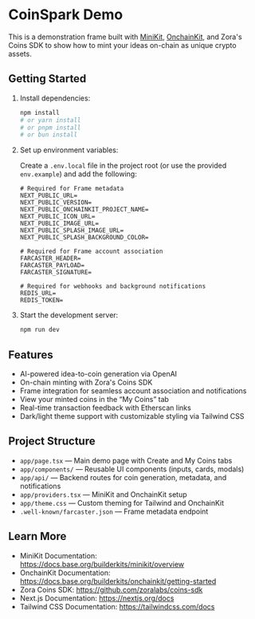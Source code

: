 # CoinSpark Demo

This is a demonstration frame built with [MiniKit](https://docs.base.org/builderkits/minikit/overview), [OnchainKit](https://docs.base.org/builderkits/onchainkit/getting-started), and Zora's Coins SDK to show how to mint your ideas on-chain as unique crypto assets.

## Getting Started

1. Install dependencies:

   ```bash
   npm install
   # or yarn install
   # or pnpm install
   # or bun install
   ```

2. Set up environment variables:

   Create a `.env.local` file in the project root (or use the provided `env.example`) and add the following:

   ```env
   # Required for Frame metadata
   NEXT_PUBLIC_URL=
   NEXT_PUBLIC_VERSION=
   NEXT_PUBLIC_ONCHAINKIT_PROJECT_NAME=
   NEXT_PUBLIC_ICON_URL=
   NEXT_PUBLIC_IMAGE_URL=
   NEXT_PUBLIC_SPLASH_IMAGE_URL=
   NEXT_PUBLIC_SPLASH_BACKGROUND_COLOR=

   # Required for Frame account association
   FARCASTER_HEADER=
   FARCASTER_PAYLOAD=
   FARCASTER_SIGNATURE=

   # Required for webhooks and background notifications
   REDIS_URL=
   REDIS_TOKEN=
   ```

3. Start the development server:

   ```bash
   npm run dev
   ```

## Features

- AI-powered idea-to-coin generation via OpenAI
- On-chain minting with Zora's Coins SDK
- Frame integration for seamless account association and notifications
- View your minted coins in the “My Coins” tab
- Real-time transaction feedback with Etherscan links
- Dark/light theme support with customizable styling via Tailwind CSS

## Project Structure

- `app/page.tsx` — Main demo page with Create and My Coins tabs
- `app/components/` — Reusable UI components (inputs, cards, modals)
- `app/api/` — Backend routes for coin generation, metadata, and notifications
- `app/providers.tsx` — MiniKit and OnchainKit setup
- `app/theme.css` — Custom theming for Tailwind and OnchainKit
- `.well-known/farcaster.json` — Frame metadata endpoint

## Learn More

- MiniKit Documentation: https://docs.base.org/builderkits/minikit/overview
- OnchainKit Documentation: https://docs.base.org/builderkits/onchainkit/getting-started
- Zora Coins SDK: https://github.com/zoralabs/coins-sdk
- Next.js Documentation: https://nextjs.org/docs
- Tailwind CSS Documentation: https://tailwindcss.com/docs
